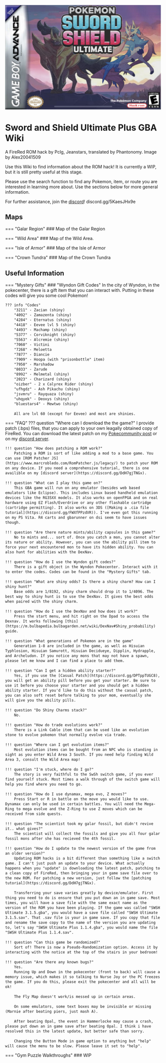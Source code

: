 <img alt="home-page" src="img/logo.png">

# Sword and Shield Ultimate Plus GBA Wiki
A FireRed ROM hack by Pclg, Jeanstars, translated by Phantonomy. Image by Alex20041509

Use this Wiki to find information about the ROM hack! It is currently a WIP, but it is still pretty useful at this stage.

Please use the search function to find any Pokemon, item, or route you are interested in learning more about.
Use the sections below for more general information.


For further assistance, join the [discord](discord.gg/5KaesJHx9e)!
discord.gg/5KaesJHx9e

## Maps
=== "Galar Region"
    ### Map of the Galar Region

=== "Wild Area"
    ### Map of the Wild Area.

=== "Isle of Armor"
    ### Map of the Isle of Armor

=== "Crown Tundra"
    ### Map of the Crown Tundra            
## Useful Information
=== "Mystery Gifts"
    ### "Wyndon Gift Codes"
    In the city of Wyndon, in the pokecenter, there is a gift item that you can interact with. Putting in these codes will give you some cool Pokemon!

    ??? info "Codes"
        "3211" - Zacian (shiny)
        "4092" - Zamazenta (shiny)
        "4284" - Eternatus (shiny)
        "4418" - Eevee lvl 5 (shiny)
        "4493" - Machamp (shiny)
        "5377" - Corviknight (shiny)
        "5563" - Alcremie (shiny)
        "7060" - Victini
        "7268" - Meloetta
        "7877" - Diancie
        "7909" - Hoopa (with "prisonbottle" item)
        "7950" - Marshadow
        "8033" - Zarude
        "8992" - Melmetal (shiny)
        "2023" - Charizard (shiny)
        "oizber" - 2 x Calyrex Rider (shiny)
        "ufhgdz" - Ash Pikachu (shiny)
        "jsvmru" - Rayquaza (shiny)
        "uhqyek" - Deoxys (shiny)
        "bluestars4" - Mewtwo (shiny)

        All are lvl 60 (except for Eevee) and most are shinies.

=== "FAQ"
    ??? question "Where can I download the the game?"
        I provide patch (.bps) files, that you can apply to your own leagally obtained copy of FireRed. You can download the latest patch on my [Pokecommunity post](https://www.pokecommunity.com/threads/update-new-music-sword-and-shield-ultimate-plus-gba-english-version-complete-1-1-4.526384/) or on my [discord server](https://discord.gg/haWvnjYjkb).

    !!! question "How does patching a ROM work?"
        Patching a ROM is sort of like adding a mod to a base game. You can use [ROM Patcher JS](https://www.marcrobledo.com/RomPatcher.js/legacy/) to patch your ROM on any device. If you need a comprehensive tutorial, there is one availible on my [discord server](https://discord.gg/DdH7gjTNGx).

    !!! question "What can I play this game on?"
        This GBA game will run on any emulator (besides web based emulators like Eclipse). This includes Linux based handheld emulation devices like the RG35XX models. It also works on openFPGA and on real hardware using EZ Flash/Everdrive or any other flashable cartridge (cartridge permitting). It also works on 3DS ([Making a .cia file tutorial](https://discord.gg/FWXfPPzdVR)). I've even got this running on my PS Vita. R4 carts and gbarunner on dsi seem to have issues though. 

    !!! question "Are there nature mints/ability capsules in this game?"
        No to mints and... sort of. Once you catch a mon, you cannot alter its nature or ability. However, you can use the ability pill item to force your next encountered mon to have its hidden ability. You can also hunt for abilities with the DexNav.
    
    !!! question "How do I use the Wyndon gift codes?"
        There is a gift object in the Wyndon Pokecenter. Interact with it to enter the codes. Codes can be found in the "Mystery Gifts" tab.

    !!! question "What are shiny odds? Is there a shiny charm? How can I shiny hunt?"
        Base odds are 1/8192, shiny charm should drop it to 1/4096. The best way to shiny hunt is to use the DexNav. It gives the best odds when paired with the shiny charm.

    !!! question "How do I use the DexNav and how does it work?"
        Press the start menu, and hit right on the Dpad to access the Dexnav. It works following [this](https://m.bulbapedia.bulbagarden.net/wiki/DexNav#Shiny_probability) guide.

    !!! question "What generations of Pokemon are in the game"
        Generation 1-8 are included in the game, as well as Hisuian Typhlosion, Hisuian Samurott, Hisuian Decidueye, Dipplin, Hydrapple, and Archeludon. If you notice any mons that may not have a spawn, please let me know and I can find a place to add them.

    !!! question "Can I get a hidden ability starter?"
        Yes, if you use the [Casual Patch](https://discord.gg/DPTppTUGC8), you will get an ability pill before you get your starter. Be sure to use it before you choose your starter and you should get a hidden ability starter. If you'd like to do this without the casual patch, you can also soft reset before talking to your mom, eventually she will give you the ability pills.

    !!! question "Do Shiny Charms stack?"
        No.

    !!! question "How do trade evolutions work?"
        There is a Link Cable item that can be used like an evolution stone to evolve pokemon that normally evolve via trade.

    !!! question "Where can I get evolution items?"
        Most evolution items can be bought from an NPC who is standing in sight as you enter Wild Area 3 South. If you need help finding Wild Area 3, consult the Wild Area map!

    !!! question "I'm stuck, where do I go?"
        The story is very faithful to the SwSh switch game, if you ever find yourself stuck. Most times a walk through of the switch game will help you find where you need to go.

    !!! question "How do I use dynamax, mega evo, Z moves?"
        Press Start or R in battle on the move you would like to use. Dynamax can only be used in certain battles. You will need the Mega-Ring to mega evolve and the Z-Ring to use Z moves which can be received from side quests.

    !!! question "The scientist took my galar fossil, but didn't revive it.. what gives?"
        The scientist will collect the fossils and give you all four galar fossil mons after she has recieved the 4th fossil.

    !!! question "How do I update to the newest version of the game from an older version?"
        Updating ROM hacks is a bit different than something like a switch game. I can't just push an update to your device. What actually happens when you "update" is downloading the latest patch, patching to a clean copy of FireRed, then bringing your in game save file over to the new ROM. For patching a new version, just follow the [patching tutorial](https://discord.gg/DdH7gjTNGx).

        Transferring your save varies greatly by device/emulator. First thing you need to do is ensure that you put down an in game save. Most times, you will have a save file with the same exact name as the version of the ROM you have been playing. If the game was called "SWSH Ultimate 3.1.5.gba", you would have a save file called "SWSH Ultimate 3.1.5.sav". That .sav file is your in game save. If you copy that file and rename the save copy to the name of the version you are updating to, let's say "SWSH Ultimate Plus 1.1.4.gba", you would name the file "SWSH Ultimate Plus 1.1.4.sav".

    !!! question "Can this game be randomized?"
        Sort of! There is now a Pseudo-Randomization option. Access it by interacting with the notice at the top of the stairs in your bedroom! 

    !!! question "Are there any known bugs?"
        Yes. 
        Running Up and Down in the pokecenter (front to back) will cause a memory issue, which makes it so talking to Nurse Joy or the PC freezes the game. If you do this, please exit the pokecenter and all will be ok!
     
        The Fly Map doesn't work/is messed up in certain areas.
     
        On some emulators, some text boxes may be invisible or missing (Marnie after beating piers, just mash A).
     
        After beating Opal, the event in Hammerlocke may cause a crash, please put down an in game save after beating Opal. I think i have resolved this in the latest update, but better safe than sorry.
     
        Changing the Button Mode in game option to anything but "help" will cause the menu to be slow. Please leave it set to "help".

=== "Gym Puzzle Walkthroughs"
    ### WIP        
